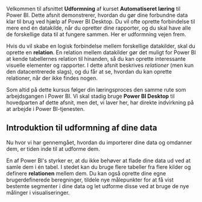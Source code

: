 Velkommen til afsnittet **Udformning** af kurset **Automatiseret læring** til Power BI. Dette afsnit demonstrerer, hvordan du gør dine forbundne data klar til brug ved hjælp af Power BI Desktop. Du vil ofte oprette forbindelse til mere end én datakilde, når du opretter dine rapporter, og du skal have alle de forskellige data til at fungere sammen. Her er udformning vejen frem.

Hvis du vil skabe en logisk forbindelse mellem forskellige datakilder, skal du oprette en **relation**. En relation mellem datakilder gør det muligt for Power BI at kende tabellernes relation til hinanden, så du kan oprette interessante visuelle elementer og rapporter. I dette afsnit beskrives *relationer* (men kun den datacentrerede slags), og du får at se, hvordan du kan oprette relationer, når der ikke findes nogen.

Som altid på dette kursus følger din læringsproces den samme rute som arbejdsgangen i Power BI. Vi skal stadig bruge **Power BI Desktop** til hovedparten af dette afsnit, men det, vi laver her, har direkte indvirkning på at arbejde i Power BI-tjenesten.

## <a name="introduction-to-modeling-your-data"></a>Introduktion til udformning af dine data
Nu hvor vi har gennemgået, hvordan du importerer dine data og omdanner dem, er tiden inde til at udforme dem.

En af Power BI's styrker er, at du ikke behøver at flade dine data ud ved at samle dem i én tabel. I stedet kan du bruge flere tabeller fra flere kilder og definere **relationen** mellem dem. Du kan også oprette dine egne brugerdefinerede beregninger, tildele nye målepunkter for at få vist bestemte segmenter i dine data og let udforme disse ved at bruge de nye målinger i visualiseringer.

